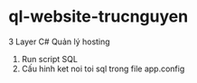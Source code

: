 # ql-website-trucnguyen
3 Layer C# Quản lý hosting
1. Run script SQL
2. Cấu hinh ket noi toi sql trong file app.config
